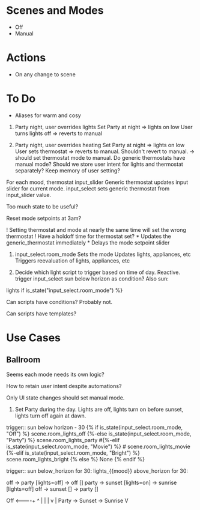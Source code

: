 # Scenes and Modes

  - Off
  - Manual

# Actions
  - On any change to scene 


# To Do

  - Aliases for warm and cosy

1. Party night, user overrides lights
  Set Party at night => lights on low
  User turns lights off => reverts to manual

1. Party night, user overrides heating
  Set Party at night => lights on low
  User sets thermostat => reverts to manual.
  Shouldn't revert to manual.
   -> should set thermostat mode to manual.
      Do generic thermostats have manual mode?
  Should we store user intent for lights and thermostat separately?
  Keep memory of user setting?

  For each mood, thermostat input_slider
  Generic thermostat updates input slider for current mode.
  input_select sets generic thermostat from input_slider value.

  Too much state to be useful?

  Reset mode setpoints at 3am?

  ! Setting thermostat and mode at nearly the same time will set the wrong thermostat
  ! Have a holdoff time for thermostat set?
    * Updates the generic_thermostat immediately
    * Delays the mode setpoint slider





1. input_select.room_mode
  Sets the mode
  Updates lights, appliances, etc
  Triggers reevaluation of lights, appliances, etc

2. Decide which light script to trigger based on time of day.
  Reactive.
  trigger input_select
  sun below horizon as condition?
  Also sun:

  lights
  if is_state("input_select.room_mode") %}


Can scripts have conditions?
  Probably not.

Can scripts have templates?


# Use Cases

## Ballroom
Seems each mode needs its own logic?

How to retain user intent despite automations?

Only UI state changes should set manual mode.

1. Set Party during the day.
  Lights are off, lights turn on before sunset, lights turn off again at dawn.

  trigger:: sun
    below horizon - 30
    {% if is_state(input_select.room_mode, "Off") %}
      scene.room_lights_off
    {%-else is_state(input_select.room_mode, "Party") %}
      scene.room_lights_party
    #{%-elif is_state(input_select.room_mode, "Movie") %}
    #  scene.room_lights_movie
    {%-elif is_state(input_select.room_mode, "Bright") %}
      scene.room_lights_bright
    {% else %}
      None
    {% endif %}

  trigger:: sun
    below_horizon for 30:
      lights_{{mood}}
    above_horizon for 30:

  off -> party [lights=off] -> off []
  party -> sunset [lights=on] -> sunrise [lights=off]
  off -> sunset [] ->  party []



   Off  <----+
    ^        |
    |        |
    v        |
  Party -> Sunset -> Sunrise
             V

